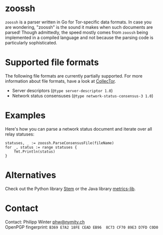 zoossh
======
`zoossh` is a parser written in Go for Tor-specific data formats.  In case you
are wondering, "zoossh" is the sound it makes when such documents are parsed!
Though admittedly, the speed mostly comes from `zoossh` being implemented in a
compiled language and not because the parsing code is particularly
sophisticated.

Supported file formats
======================
The following file formats are currently partially supported.  For more
information about file formats, have a look at
[CollecTor](https://collector.torproject.org/formats.html).

* Server descriptors (`@type server-descriptor 1.0`)
* Network status consensuses (`@type network-status-consensus-3 1.0`)

Examples
========
Here's how you can parse a network status document and iterate over all relay
statuses:

    statuses, _ := zoossh.ParseConsensusFile(fileName)
    for _, status := range statuses {
        fmt.Println(status)
    }

Alternatives
============
Check out the Python library [Stem](https://stem.torproject.org) or the Java
library [metrics-lib](https://gitweb.torproject.org/metrics-lib.git).

Contact
=======
Contact: Philipp Winter <phw@nymity.ch>  
OpenPGP fingerprint: `B369 E7A2 18FE CEAD EB96  8C73 CF70 89E3 D7FD C0D0`
